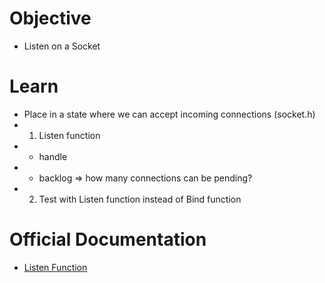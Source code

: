 # Objective
- Listen on a Socket

# Learn
- Place in a state where we can accept incoming connections (socket.h)
- 1. Listen function
- - handle
- - backlog => how many connections can be pending?
- 2. Test with Listen function instead of Bind function


# Official Documentation
- [Listen Function](https://learn.microsoft.com/en-us/windows/win32/api/winsock2/nf-winsock2-listen)